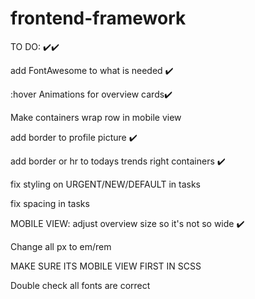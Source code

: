 # frontend-framework


TO DO:  ✔️✔️

add FontAwesome to what is needed ✔️

:hover Animations for overview cards✔️

Make containers wrap row in mobile view

add border to profile picture ✔️

add border or hr to todays trends right containers ✔️

fix styling on URGENT/NEW/DEFAULT in tasks

fix spacing in tasks

MOBILE VIEW: adjust overview size so it's not so wide ✔️

Change all px to em/rem

MAKE SURE ITS MOBILE VIEW FIRST IN SCSS

Double check all fonts are correct

